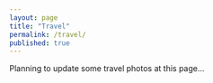 ```yaml
---
layout: page
title: "Travel"
permalink: /travel/
published: true
---
```


Planning to update some travel photos at this page...
